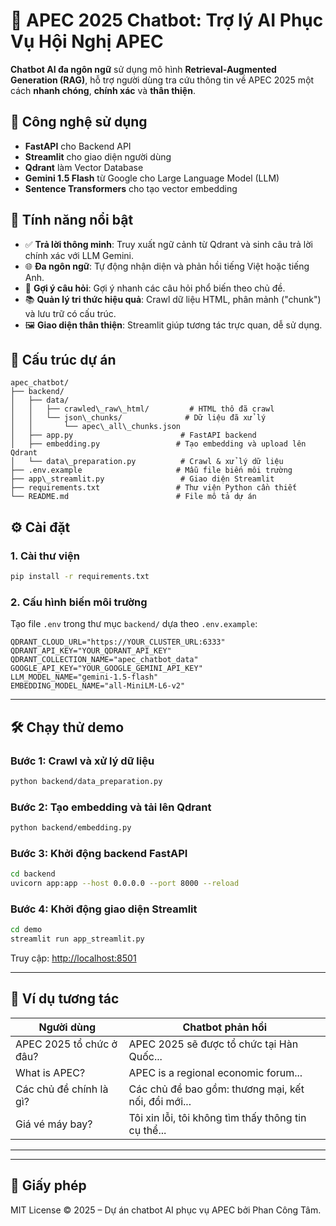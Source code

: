 # 🤖 APEC 2025 Chatbot: Trợ lý AI Phục Vụ Hội Nghị APEC

**Chatbot AI đa ngôn ngữ** sử dụng mô hình **Retrieval-Augmented Generation (RAG)**, hỗ trợ người dùng tra cứu thông tin về APEC 2025 một cách **nhanh chóng**, **chính xác** và **thân thiện**.

## 🚀 Công nghệ sử dụng

- **FastAPI** cho Backend API
- **Streamlit** cho giao diện người dùng
- **Qdrant** làm Vector Database
- **Gemini 1.5 Flash** từ Google cho Large Language Model (LLM)
- **Sentence Transformers** cho tạo vector embedding

## 🌟 Tính năng nổi bật

- ✅ **Trả lời thông minh**: Truy xuất ngữ cảnh từ Qdrant và sinh câu trả lời chính xác với LLM Gemini.
- 🌐 **Đa ngôn ngữ**: Tự động nhận diện và phản hồi tiếng Việt hoặc tiếng Anh.
- 💬 **Gợi ý câu hỏi**: Gợi ý nhanh các câu hỏi phổ biến theo chủ đề.
- 📚 **Quản lý tri thức hiệu quả**: Crawl dữ liệu HTML, phân mảnh ("chunk") và lưu trữ có cấu trúc.
- 🖼️ **Giao diện thân thiện**: Streamlit giúp tương tác trực quan, dễ sử dụng.

## 📁 Cấu trúc dự án
```
apec_chatbot/
├── backend/
│   ├── data/
│   │   ├── crawled\_raw\_html/         # HTML thô đã crawl
│   │   └── json\_chunks/              # Dữ liệu đã xử lý
│   │       └── apec\_all\_chunks.json
│   ├── app.py                        # FastAPI backend
│   ├── embedding.py                 # Tạo embedding và upload lên Qdrant
│   └── data\_preparation.py          # Crawl & xử lý dữ liệu
├── .env.example                     # Mẫu file biến môi trường
├── app\_streamlit.py                 # Giao diện Streamlit
├── requirements.txt                 # Thư viện Python cần thiết
└── README.md                        # File mô tả dự án
```
## ⚙️ Cài đặt

### 1. Cài thư viện

```bash
pip install -r requirements.txt
````

### 2. Cấu hình biến môi trường

Tạo file `.env` trong thư mục `backend/` dựa theo `.env.example`:

```env
QDRANT_CLOUD_URL="https://YOUR_CLUSTER_URL:6333"
QDRANT_API_KEY="YOUR_QDRANT_API_KEY"
QDRANT_COLLECTION_NAME="apec_chatbot_data"
GOOGLE_API_KEY="YOUR_GOOGLE_GEMINI_API_KEY"
LLM_MODEL_NAME="gemini-1.5-flash"
EMBEDDING_MODEL_NAME="all-MiniLM-L6-v2"
```

---

## 🛠️ Chạy thử demo

### Bước 1: Crawl và xử lý dữ liệu

```bash
python backend/data_preparation.py
```

### Bước 2: Tạo embedding và tải lên Qdrant

```bash
python backend/embedding.py
```

### Bước 3: Khởi động backend FastAPI

```bash
cd backend
uvicorn app:app --host 0.0.0.0 --port 8000 --reload
```

### Bước 4: Khởi động giao diện Streamlit

```bash
cd demo
streamlit run app_streamlit.py
```

Truy cập: [http://localhost:8501](http://localhost:8501)

---

## 💬 Ví dụ tương tác

| Người dùng               | Chatbot phản hồi                                    |
| ------------------------ | --------------------------------------------------- |
| APEC 2025 tổ chức ở đâu? | APEC 2025 sẽ được tổ chức tại Hàn Quốc...           |
| What is APEC?            | APEC is a regional economic forum...                |
| Các chủ đề chính là gì?  | Các chủ đề bao gồm: thương mại, kết nối, đổi mới... |
| Giá vé máy bay?          | Tôi xin lỗi, tôi không tìm thấy thông tin cụ thể... |

---

---

## 📜 Giấy phép

MIT License © 2025 – Dự án chatbot AI phục vụ APEC bởi Phan Công Tâm.

